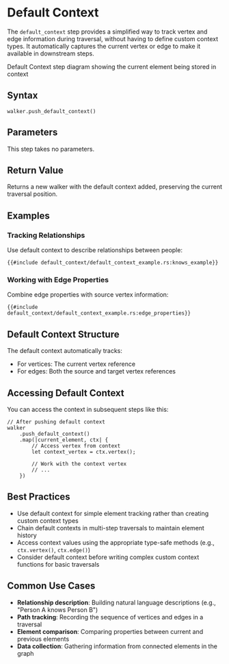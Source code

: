 # Default Context

The `default_context` step provides a simplified way to track vertex and edge information during traversal, without
having to define custom context types. It automatically captures the current vertex or edge to make it available in
downstream steps.

<object type="image/svg+xml" data="default_context/image.svg">
Default Context step diagram showing the current element being stored in context
</object>

## Syntax

```rust,noplayground
walker.push_default_context()
```

## Parameters

This step takes no parameters.

## Return Value

Returns a new walker with the default context added, preserving the current traversal position.

## Examples

### Tracking Relationships

Use default context to describe relationships between people:

```rust,noplayground
{{#include default_context/default_context_example.rs:knows_example}}
```

### Working with Edge Properties

Combine edge properties with source vertex information:

```rust,noplayground
{{#include default_context/default_context_example.rs:edge_properties}}
```

## Default Context Structure

The default context automatically tracks:

- For vertices: The current vertex reference
- For edges: Both the source and target vertex references

## Accessing Default Context

You can access the context in subsequent steps like this:

```rust,noplayground
// After pushing default context
walker
    .push_default_context()
    .map(|current_element, ctx| {
        // Access vertex from context
        let context_vertex = ctx.vertex();
        
        // Work with the context vertex
        // ...
    })
```

## Best Practices

- Use default context for simple element tracking rather than creating custom context types
- Chain default contexts in multi-step traversals to maintain element history
- Access context values using the appropriate type-safe methods (e.g., `ctx.vertex()`, `ctx.edge()`)
- Consider default context before writing complex custom context functions for basic traversals

## Common Use Cases

- **Relationship description**: Building natural language descriptions (e.g., "Person A knows Person B")
- **Path tracking**: Recording the sequence of vertices and edges in a traversal
- **Element comparison**: Comparing properties between current and previous elements
- **Data collection**: Gathering information from connected elements in the graph
